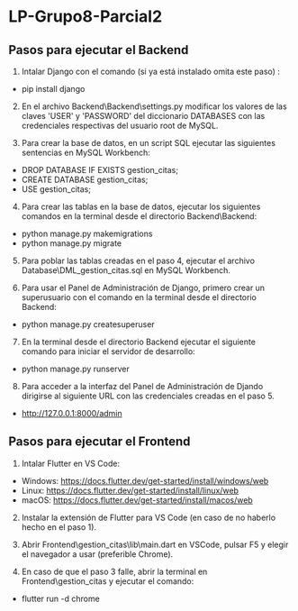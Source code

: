 # LP-Grupo8-Parcial2
## Pasos para ejecutar el Backend
1. Intalar Django con el comando (si ya está instalado omita este paso) :
- pip install django

2. En el archivo Backend\Backend\settings.py modificar los valores de las claves 'USER' y 'PASSWORD' del diccionario DATABASES con las credenciales respectivas del usuario root de MySQL.

3. Para crear la base de datos, en un script SQL ejecutar las siguientes sentencias en MySQL Workbench:
- DROP DATABASE IF EXISTS gestion_citas;
- CREATE DATABASE gestion_citas;
- USE gestion_citas;

4. Para crear las tablas en la base de datos, ejecutar los siguientes comandos en la terminal desde el directorio Backend\Backend:
- python manage.py makemigrations
- python manage.py migrate

5. Para poblar las tablas creadas en el paso 4, ejecutar el archivo Database\DML_gestion_citas.sql en MySQL Workbench.

6. Para usar el Panel de Administración de Django, primero crear un superusuario con el comando en la terminal desde el directorio Backend:
- python manage.py createsuperuser

7. En la terminal desde el directorio Backend ejecutar el siguiente comando para iniciar el servidor de desarrollo:
- python manage.py runserver

8. Para acceder a la interfaz del Panel de Administración de Djando dirigirse al siguiente URL con las credenciales creadas en el paso 5.
- http://127.0.0.1:8000/admin

## Pasos para ejecutar el Frontend
1. Intalar Flutter en VS Code:
- Windows: https://docs.flutter.dev/get-started/install/windows/web
- Linux: https://docs.flutter.dev/get-started/install/linux/web
- macOS: https://docs.flutter.dev/get-started/install/macos/web

2. Instalar la extensión de Flutter para VS Code (en caso de no haberlo hecho en el paso 1).

3. Abrir Frontend\gestion_citas\lib\main.dart en VSCode, pulsar F5 y elegir el navegador a usar (preferible Chrome).

4. En caso de que el paso 3 falle, abrir la terminal en Frontend\gestion_citas y ejecutar el comando:
- flutter run -d chrome
